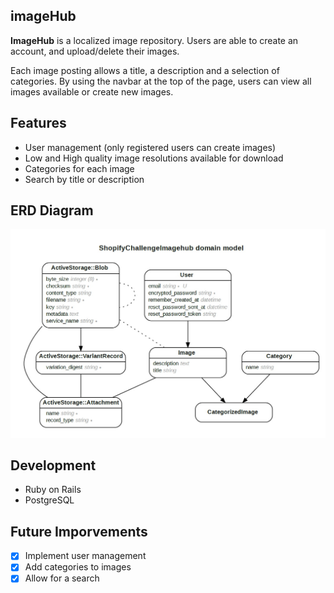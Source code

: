 ## imageHub 

**ImageHub** is a localized image repository. Users are able to create an account, and upload/delete their images. 

Each image posting allows a title, a description and a selection of categories. By using the navbar at the top of the page, users can view all images available or create new images.

## Features

* User management (only registered users can create images)
* Low and High quality image resolutions available for download
* Categories for each image
* Search by title or description

## ERD Diagram
![ERD](/erd.jpg)

## Development 

- Ruby on Rails
- PostgreSQL

## Future Imporvements
- [x] Implement user management
- [x] Add categories to images
- [X] Allow for a search 
